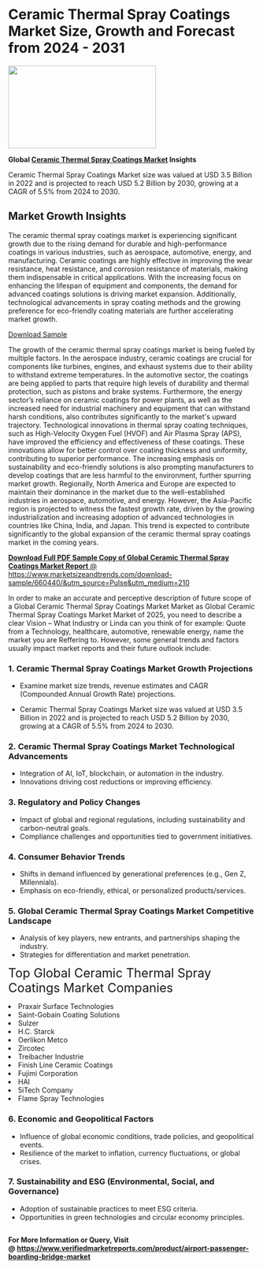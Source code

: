 <H1>Ceramic Thermal Spray Coatings Market Size, Growth and Forecast from 2024 - 2031</H1><img class="aligncenter size-medium wp-image-584254" src="https://thirdeyenews.in/wp-content/uploads/2024/09/Global-Market-Research-300x168.jpeg" alt="" width="300" height="168" /><p><strong>Global&nbsp;<a href="https://www.marketsizeandtrends.com/download-sample/660440/&amp;utm_source=Pulse&amp;utm_medium=210">Ceramic Thermal Spray Coatings Market</a> Insights</strong></p><p>Ceramic Thermal Spray Coatings Market size was valued at USD 3.5 Billion in 2022 and is projected to reach USD 5.2 Billion by 2030, growing at a CAGR of 5.5% from 2024 to 2030.</p><p><h2>Market Growth Insights</h2> <p>The ceramic thermal spray coatings market is experiencing significant growth due to the rising demand for durable and high-performance coatings in various industries, such as aerospace, automotive, energy, and manufacturing. Ceramic coatings are highly effective in improving the wear resistance, heat resistance, and corrosion resistance of materials, making them indispensable in critical applications. With the increasing focus on enhancing the lifespan of equipment and components, the demand for advanced coatings solutions is driving market expansion. Additionally, technological advancements in spray coating methods and the growing preference for eco-friendly coating materials are further accelerating market growth.</p> <p><a href="#">Download Sample</a></p> <p>The growth of the ceramic thermal spray coatings market is being fueled by multiple factors. In the aerospace industry, ceramic coatings are crucial for components like turbines, engines, and exhaust systems due to their ability to withstand extreme temperatures. In the automotive sector, the coatings are being applied to parts that require high levels of durability and thermal protection, such as pistons and brake systems. Furthermore, the energy sector’s reliance on ceramic coatings for power plants, as well as the increased need for industrial machinery and equipment that can withstand harsh conditions, also contributes significantly to the market's upward trajectory. Technological innovations in thermal spray coating techniques, such as High-Velocity Oxygen Fuel (HVOF) and Air Plasma Spray (APS), have improved the efficiency and effectiveness of these coatings. These innovations allow for better control over coating thickness and uniformity, contributing to superior performance. The increasing emphasis on sustainability and eco-friendly solutions is also prompting manufacturers to develop coatings that are less harmful to the environment, further spurring market growth. Regionally, North America and Europe are expected to maintain their dominance in the market due to the well-established industries in aerospace, automotive, and energy. However, the Asia-Pacific region is projected to witness the fastest growth rate, driven by the growing industrialization and increasing adoption of advanced technologies in countries like China, India, and Japan. This trend is expected to contribute significantly to the global expansion of the ceramic thermal spray coatings market in the coming years.</p> <p><a href="#"></p><p><span class=""><strong>Download Full PDF Sample Copy of Global Ceramic Thermal Spray Coatings Market Report</strong> @ <a href="https://www.marketsizeandtrends.com/download-sample/660440/&amp;utm_source=Pulse&amp;utm_medium=210" target="_blank">https://www.marketsizeandtrends.com/download-sample/660440/&amp;utm_source=Pulse&amp;utm_medium=210</a></span></p><p>In order to make an accurate and perceptive description of future scope of a Global&nbsp;Ceramic Thermal Spray Coatings Market Market as Global&nbsp;Ceramic Thermal Spray Coatings Market Market of 2025, you need to describe a clear Vision &ndash; What Industry or Linda can you think of for example: Quote from a Technology, healthcare, automotive, renewable energy, name the market you are Reffering to. However, some general trends and factors usually impact market reports and their future outlook include:</p><h3>1.&nbsp;<strong>Ceramic Thermal Spray Coatings Market Growth Projections</strong></h3><ul><li>Examine market size trends, revenue estimates and CAGR (Compounded Annual Growth Rate) projections.</li><li><p>Ceramic Thermal Spray Coatings Market size was valued at USD 3.5 Billion in 2022 and is projected to reach USD 5.2 Billion by 2030, growing at a CAGR of 5.5% from 2024 to 2030.</p></li></ul><h3>2.&nbsp;<strong>Ceramic Thermal Spray Coatings Market Technological Advancements</strong></h3><ul><li>Integration of AI, IoT, blockchain, or automation in the industry.</li><li>Innovations driving cost reductions or improving efficiency.</li></ul><h3>3.&nbsp;<strong>Regulatory and Policy Changes</strong></h3><ul><li>Impact of global and regional regulations, including sustainability and carbon-neutral goals.</li><li>Compliance challenges and opportunities tied to government initiatives.</li></ul><h3>4.&nbsp;<strong>Consumer Behavior Trends</strong></h3><ul><li>Shifts in demand influenced by generational preferences (e.g., Gen Z, Millennials).</li><li>Emphasis on eco-friendly, ethical, or personalized products/services.</li></ul><h3>5.&nbsp;<strong>Global Ceramic Thermal Spray Coatings Market Competitive Landscape</strong></h3><ul><li>Analysis of key players, new entrants, and partnerships shaping the industry.</li><li>Strategies for differentiation and market penetration.</li></ul><p data-pm-slice="1 1 []"><span style="color: inherit; font-family: inherit; font-size: 25px;">Top Global Ceramic Thermal Spray Coatings Market Companies</span></p><div class="" data-test-id=""><p><li>Praxair Surface Technologies</li><li> Saint-Gobain Coating Solutions</li><li> Sulzer</li><li> H.C. Starck</li><li> Oerlikon Metco</li><li> Zircotec</li><li> Treibacher Industrie</li><li> Finish Line Ceramic Coatings</li><li> Fujimi Corporation</li><li> HAI</li><li> 5iTech Company</li><li> Flame Spray Technologies</li></p></div><h3>6.&nbsp;<strong>Economic and Geopolitical Factors</strong></h3><ul><li>Influence of global economic conditions, trade policies, and geopolitical events.</li><li>Resilience of the market to inflation, currency fluctuations, or global crises.</li></ul><h3>7.&nbsp;<strong>Sustainability and ESG (Environmental, Social, and Governance)</strong></h3><ul><li>Adoption of sustainable practices to meet ESG criteria.</li><li>Opportunities in green technologies and circular economy principles.</li></ul><h2><strong style="font-size: 14px;">For More Information or Query, Visit @&nbsp;</strong><a style="background-color: #ffffff; font-size: 14px;" href="https://www.marketsizeandtrends.com/report/ceramic-thermal-spray-coatings-market/" target="_blank">https://www.verifiedmarketreports.com/product/airport-passenger-boarding-bridge-market</a></h2>
